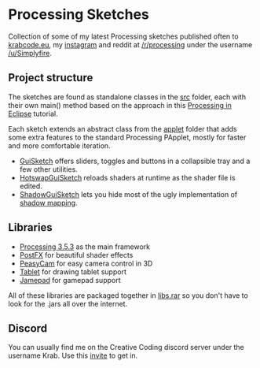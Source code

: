 # Processing Sketches
Collection of some of my latest Processing sketches published often to [krabcode.eu](http://www.krabcode.eu), my [instagram](https://www.instagram.com/krabcode/) and reddit at [/r/processing](https://www.reddit.com/r/processing) under the username [/u/Simplyfire](https://www.reddit.com/user/Simplyfire).

## Project structure
The sketches are found as standalone classes in the [src](https://github.com/KrabCode/ProcessingSketches/tree/master/src) folder, each with their own main() method based on the approach in this [Processing in Eclipse](https://processing.org/tutorials/eclipse/) tutorial.

Each sketch extends an abstract class from the [applet](https://github.com/KrabCode/ProcessingSketches/tree/master/src/applet) folder that adds some extra features to the standard Processing PApplet, mostly for faster and more comfortable iteration.
- [GuiSketch](https://github.com/KrabCode/ProcessingSketches/blob/master/src/applet/GuiSketch.java) offers sliders, toggles and buttons in a collapsible tray and a few other utilities.
- [HotswapGuiSketch](https://github.com/KrabCode/ProcessingSketches/blob/master/src/applet/HotswapGuiSketch.java) reloads shaders at runtime as the shader file is edited.
- [ShadowGuiSketch](https://github.com/KrabCode/ProcessingSketches/blob/master/src/applet/ShadowGuiSketch.java) lets you hide most of the ugly implementation of [shadow mapping](https://forum.processing.org/two/discussion/12775/simple-shadow-mapping).

## Libraries
- [Processing 3.5.3](https://processing.org/) as the main framework
- [PostFX](https://github.com/cansik/processing-postfx) for beautiful shader effects
- [PeasyCam](https://github.com/jdf/peasycam) for easy camera control in 3D
- [Tablet](https://github.com/codeanticode/tablet) for drawing tablet support
- [Jamepad](https://github.com/williamahartman/Jamepad) for gamepad support

All of these libraries are packaged together in [libs.rar](https://github.com/KrabCode/ProcessingSketches/blob/26de9225ad5e330157e9853e5c5b1070096fe308/libs.rar) so you don't have to look for the .jars all over the internet.


## Discord
You can usually find me on the Creative Coding discord server under the username Krab. Use this [invite](https://discord.gg/KatY9nm) to get in.